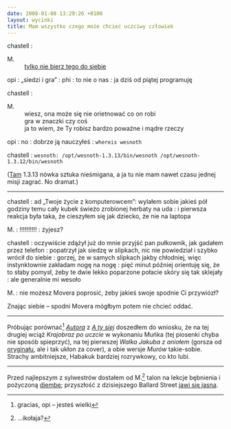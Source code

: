 ```yaml
---
date: 2008-01-08 13:29:26 +0100
layout: wycinki
title: Mam wszystko czego może chcieć uczciwy człowiek
---
```


chastell
: <dl><dt>M.</dt><dd><a href='http://forum.gazeta.pl/forum/72,2.html?f=176&w=73959395' title='nie no, skądże'>tylko nie bierz tego do siebie</a></dd></dl>

opi
: „siedzi i gra”
: phi
: to nie o nas
: ja dziś od piątej programuję

chastell
: <dl><dt>M.</dt><dd>wiesz, ona może się nie orietnować co on robi</dd><dd>gra w znaczki czy coś</dd><dd>ja to wiem, że Ty robisz bardzo poważne i mądre rzeczy</dd></dl>

opi
: no
: dobrze ją nauczyłeś
: `whereis wesnoth`

chastell
: `wesnoth: /opt/wesnoth-1.3.13/bin/wesnoth /opt/wesnoth-1.3.12/bin/wesnoth`

([Tam](http://wesnoth.org/ 'chcę tam.') 1.3.13 nówka sztuka nieśmigana, a ja tu nie mam nawet czasu jednej misji zagrać. No dramat.)

---

chastell
: ad „Twoje życie z komputerowcem”: wylałem sobie jakieś pół godziny temu cały kubek świeżo zrobionej herbaty na uda
: i pierwsza reakcja była taka, że cieszyłem się jak dziecko, że nie na laptopa

M.
: !!!!!!!!!!
: żyjesz?

chastell
: oczywiście zdążył już do mnie przyjść pan pułkownik, jak gadałem przez telefon
: popatrzył jak siedzę w slipkach, nic nie powiedział i szybko wrócił do siebie
: gorzej, że w samych slipkach jakby chłodniej, więc instynktownie zakładam nogę na nogę
: pięć minut później orientuję się, że to słaby pomysł, żeby te dwie lekko poparzone połacie skóry się tak sklejały
: ale generalnie mi wesoło

M.
: nie możesz Movera poprosić, żeby jakieś swoje spodnie Ci przywiózł?

Znając siebie – spodni Movera mógłbym potem nie chcieć oddać.

---

Próbując porównać[^1] <cite>[Autora](http://pl.wikipedia.org/wiki/Autor_%28album%29 'Kaczmarski Strachów')</cite> z <cite>[A ty siej](http://pl.wikipedia.org/wiki/A_ty_siej 'Kaczmarski Habakuka')</cite> doszedłem do wniosku, że na tej drugiej wciąż <cite>Krajobraz po uczcie</cite> w wykonaniu Muńka (tej piosenki chyba nie sposób spieprzyć), na tej pierwszej <cite>Walka Jakuba z aniołem</cite> (gorsza od [oryginału](http://holka.wrzuta.pl/audio/gdXfuMNSGg 'jeśli na drodze do wolności stoisz…'), ale i tak ukłon za cover), a obie wersje <cite>Murów</cite> takie-sobie. Strachy ambitniejsze, Habakuk bardziej rozrywkowy, co kto lubi.

---

Przed najlepszym z sylwestrów dostałem od M.[^2] talon na lekcje bębnienia i pożyczoną [djembę](http://pl.wikipedia.org/wiki/Djembe 'najpopularniejszy na zachodzie kontynentu'); przyszłość z dzisiejszego Ballard Street [jawi się jasna](wycinki/tension.png 'pre-tension').

[^1]: gracias, opi – jesteś wielki
[^2]: …ikołaja?
